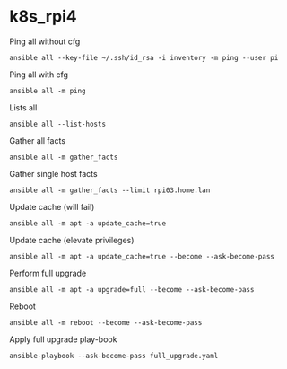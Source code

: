 # k8s_rpi4

Ping all without cfg

```
ansible all --key-file ~/.ssh/id_rsa -i inventory -m ping --user pi
```

Ping all with cfg

```
ansible all -m ping
```

Lists all

```
ansible all --list-hosts
```

Gather all facts

```
ansible all -m gather_facts
```

Gather single host facts
```
ansible all -m gather_facts --limit rpi03.home.lan
```

Update cache (will fail)
```
ansible all -m apt -a update_cache=true
```

Update cache (elevate privileges)
```
ansible all -m apt -a update_cache=true --become --ask-become-pass
```

Perform full upgrade
```
ansible all -m apt -a upgrade=full --become --ask-become-pass
```
Reboot
```
ansible all -m reboot --become --ask-become-pass
```

Apply full upgrade play-book
```
ansible-playbook --ask-become-pass full_upgrade.yaml
```